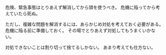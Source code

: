 危険、緊急事態はとりあえず解消してから頭を使うべき。
危機に陥ってから考えていたら死ぬ。

ただし、複雑な問題を解消するには、あらかじめ対処を考えておく必要がある。
危機に陥る前に準備しておく。
その場でとりあえず対処してもうまくいかない。

対処できないことは割り切って捨てるしかない。
あまり考えても仕方ない。
